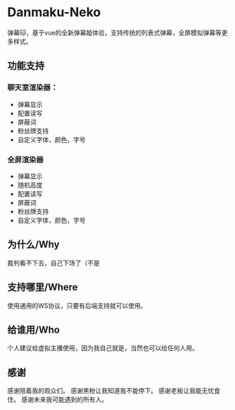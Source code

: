 # Danmaku-Neko
弹幕🐱，基于vue的全新弹幕姬体验，支持传统的列表式弹幕，全屏模拟弹幕等更多样式。

## 功能支持
### 聊天室渲染器：
* 弹幕显示
* 配置读写
* 屏蔽词
* 粉丝牌支持
* 自定义字体，颜色，字号

### 全屏渲染器
* 弹幕显示
* 随机高度
* 配置读写
* 屏蔽词
* 粉丝牌支持
* 自定义字体，颜色，字号

## 为什么/Why
裁判看不下去，自己下场了（不是

## 支持哪里/Where
使用通用的WS协议，只要有后端支持就可以使用。

## 给谁用/Who
个人建议给虚拟主播使用，因为我自己就是，当然也可以给任何人用。

## 感谢
感谢陪着我的观众们。
感谢黑粉让我知道我不能停下。
感谢老板让我能无忧食住。
感谢未来我可能遇到的所有人。
